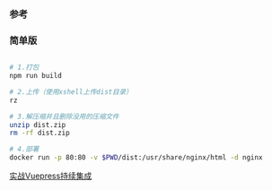 ### 参考

### 简单版

``` bash

# 1.打包
npm run build

# 2.上传（使用xshell上传dist目录）
rz

# 3.解压缩并且删除没用的压缩文件
unzip dist.zip
rm -rf dist.zip

# 4.部署
docker run -p 80:80 -v $PWD/dist:/usr/share/nginx/html -d nginx

```

[实战Vuepress持续集成](https://www.josephxia.com/ci/#%E5%AE%9E%E6%88%98vuepress%E6%8C%81%E7%BB%AD%E9%9B%86%E6%88%90)